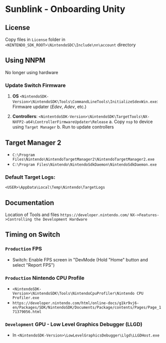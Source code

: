 # Sunblink - Onboarding Unity

## License
Copy files in `License` folder in `<NINTENDO_SDK_ROOT>\NintendoSDC\Include\nn\account` directory

## Using NNPM
 No longer using hardware

### Update Switch Firmware

1. **OS** `<NintendoSDK-Version>\NintendoSDK\Tools\CommandLineTools\InitializeSdevWin.exe`: Firmware updater (*Edev*, *Adev*, etc.)

2. **Controllers**: `<NintentdoSDK-Version>\NintendoSDK\TargetTools\NX-NXFP2-a64\ControllerFirmwareUpdater\Release` 
    a. Copy `nsp` to device using `Target Manager`
    b. Run to update controllers

 
## Target Manager 2
 * `C:\Program Files\Nintendo\NintendoTargetManager2\NintendoTargetManager2.exe`
 * `C:\Program Files\Nintendo\NintendoSdkDaemon\NintendoSdkDaemon.exe`

### Default Target Logs: 
`<USER>\AppData\Local\Temp\Nintendo\TargetLogs`

## Documentation 

Location of Tools and files `https://developer.nintendo.com/` `NX->Features->Controlling the Development Hardware` 

## Timing on Switch

### `Production` FPS
* Switch: Enable FPS screen in "DevMode (Hold "Home" button and select "Report FPS")

### `Production` Nintendo CPU Profile
* `<NintendoSDK-Version>\NintendoSDK\Tools\NintendoCpuProfiler\Nintendo CPU Profiler.exe`
* `https://developer.nintendo.com/html/online-docs/g1kr9vj6-en/Packages/SDK/NintendoSDK/Documents/Package/contents/Pages/Page_171379056.html`

### `Development` GPU - Low Level Graphics Debugger (LLGD)
* In `<NintendoSDK-Version>\LowLevelGraphicsDebugger\Llgd\LLGDHost.exe`




